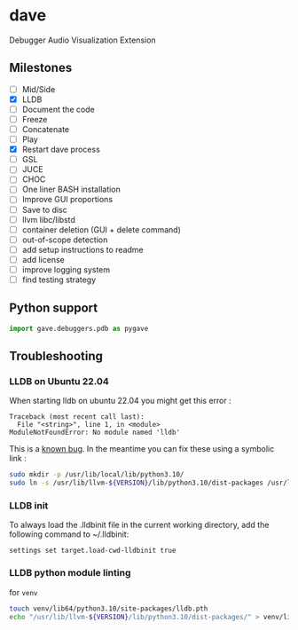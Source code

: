 # dave
Debugger Audio Visualization Extension

## Milestones
- [ ] Mid/Side 
- [x] LLDB
- [ ] Document the code
- [ ] Freeze 
- [ ] Concatenate 
- [ ] Play 
- [x] Restart dave process 
- [ ] GSL 
- [ ] JUCE 
- [ ] CHOC 
- [ ] One liner BASH installation 
- [ ] Improve GUI proportions
- [ ] Save to disc
- [ ] llvm libc/libstd
- [ ] container deletion (GUI + delete command)
- [ ] out-of-scope detection
- [ ] add setup instructions to readme
- [ ] add license
- [ ] improve logging system
- [ ] find testing strategy

## Python support
```py
import gave.debuggers.pdb as pygave
```


## Troubleshooting
### LLDB on Ubuntu 22.04
When starting lldb on ubuntu 22.04 you might get this error :
```
Traceback (most recent call last):
  File "<string>", line 1, in <module>
ModuleNotFoundError: No module named 'lldb'
```

This is a [known bug](https://bugs.launchpad.net/ubuntu/+source/llvm-defaults/+bug/1972855). In the meantime you can fix these using a symbolic link :
```bash
sudo mkdir -p /usr/lib/local/lib/python3.10/
sudo ln -s /usr/lib/llvm-${VERSION}/lib/python3.10/dist-packages /usr/lib/local/lib/python3.10/dist-packages
```

### LLDB init
To always load the .lldbinit file in the current working directory, add the following command to ~/.lldbinit:
```
settings set target.load-cwd-lldbinit true
```

### LLDB python module linting
for `venv`
```bash
touch venv/lib64/python3.10/site-packages/lldb.pth
echo "/usr/lib/llvm-${VERSION}/lib/python3.10/dist-packages/" > venv/lib64/python3.10/site-packages/lldb.pth
```